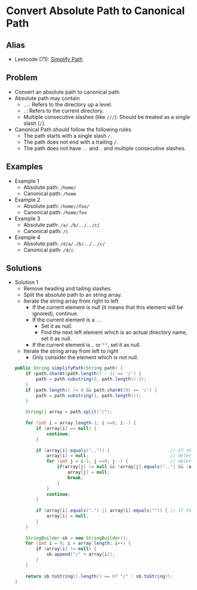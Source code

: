 # Convert Absolute Path to Canonical Path

## Alias
- Leetcode (71): [Simplify Path](https://leetcode.com/problems/simplify-path/)

## Problem
- Convert an absolute path to canonical path
- Absolute path may contain
   - `..`: Refers to the directory up a level.
   - `.`: Refers to the current directory.
   - Multiple consecutive slashes (like `///`): Should be treated as a single slash (`/`).
- Canonical Path should follow the following rules
   - The path starts with a single slash `/`.
   - The path does not end with a trailing `/`.
   - The path does not have `..` and `.` and multiple consecutive slashes.

## Examples
- Example 1
   - Absolute path: `/home/`
   - Canonical path: `/home`
- Example 2
   - Absolute path: `/home//foo/`
   - Canonical path: `/home/foo`
- Example 3
   - Absolute path: `/a/./b/../../c/`
   - Canonical path: `/c`
- Example 4
   - Absolute path: `/d/a/./b/../../c/`
   - Canonical path: `/d/c`

## Solutions
- Solution 1
   - Remove heading and tailing slashes.
   - Split the absolute path to an string array.
   - Iterate the string array from right to left
      - If the current element is null (it means that this element will be ignored), continue.
      - If the current element is a `..`
         - Set it as null.
         - Find the next left element which is an actual directory name, set it as null.
      - If the current element is `.` or `""`, set it as null.
   - Iterate the string array from left to right
      - Only consider the element which is not null.
  ```java
  public String simplifyPath(String path) {
      if (path.charAt(path.length() - 1) == '/') {
          path = path.substring(0, path.length()-1);
      }
      if (path.length() != 0 && path.charAt(0) == '/') {
          path = path.substring(1, path.length());
      }
        
      String[] array = path.split("/");
        
      for (int i = array.length-1; i >=0; i--) {
          if (array[i] == null) {
              continue;
          }
            
          if (array[i].equals("..")) {                       // If the current is "..",  and delete the previous valid element 
              array[i] = null;                               // delete the current element,
              for (int j = i-1; j >=0; j--) {                // delete the previous element which is a actual directory name
                  if(array[j] != null && !array[j].equals("..") && !array[j].equals(".") && !array[j].equals("")) {
                      array[j] = null;
                      break;
                  }
              }
              continue;
          }
            
          if (array[i].equals(".") || array[i].equals("")) { // If the current is "." or "", delete the the current element
              array[i] = null;
          }
      }
        
      StringBuilder sb = new StringBuilder();
      for (int i = 0; i < array.length; i++) {
          if (array[i] != null) {
              sb.append("/" + array[i]);
          }
      }
        
      return sb.toString().length() == 0? "/" : sb.toString();
  }
  ```
